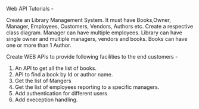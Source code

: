 Web API Tutorials - 

Create an Library Management System. It must have Books,Owner, Manager, Employees, Customers, Vendors, Authors etc.
Create a respective class diagram. Manager can have multiple employees. Library can have single owner and multiple managers, vendors and books.
Books can have one or more than 1 Author.

Create WEB APIs to provide following facilities to the end customers - 
1. An API to get all the list of books.
2. API to find a book by Id or author name.
3. Get the list of Mangers 
4. Get the list of employees reporting to a specific managers.
5. Add authentication for different users
6. Add exeception handling.
 